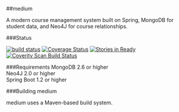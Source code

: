 
##medium 

A modern course management system built on Spring, MongoDB for student data, and Neo4J for course relationships.

###Status

[![build status](https://travis-ci.org/mttdbrd/medium.svg?branch=master)](https://travis-ci.org/mttdbrd/medium) [![Coverage Status](https://img.shields.io/coveralls/mttdbrd/medium.svg?style=flat)](https://coveralls.io/r/mttdbrd/medium) 
[![Stories in Ready](https://badge.waffle.io/mttdbrd/medium.png?label=ready&title=Ready)](https://waffle.io/mttdbrd/medium) <a href="https://scan.coverity.com/projects/3822">
  <img alt="Coverity Scan Build Status"
       src="https://scan.coverity.com/projects/3822/badge.svg"/>
</a>

###Requirements
MongoDB 2.6 or higher  
Neo4J 2.0 or higher  
Spring Boot 1.2 or higher  

###Building medium

medium uses a Maven-based build system.



